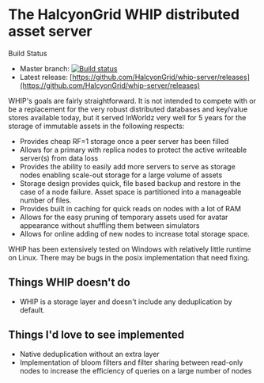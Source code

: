 # The HalcyonGrid WHIP distributed asset server

Build Status
* Master branch: [![Build status](https://ci.appveyor.com/api/projects/status/1374dbw2y5f534va/branch/master?svg=true)](https://ci.appveyor.com/project/HalcyonGrid/whip-server/branch/master)
* Latest release: [https://github.com/HalcyonGrid/whip-server/releases](https://github.com/HalcyonGrid/whip-server/releases)

WHIP's goals are fairly straightforward. It is not intended to compete with or be a replacement for the very robust distributed databases and key/value stores available today, but it served InWorldz very well for 5 years for the storage of immutable assets in the following respects:

* Provides cheap RF=1 storage once a peer server has been filled
* Allows for a primary with replica nodes to protect the active writeable server(s) from data loss
* Provides the ability to easily add more servers to serve as storage nodes enabling scale-out storage for a large volume of assets
* Storage design provides quick, file based backup and restore in the case of a node failure. Asset space is partitioned into a manageable number of files.
* Provides built in caching for quick reads on nodes with a lot of RAM
* Allows for the easy pruning of temporary assets used for avatar appearance without shuffling them between simulators
* Allows for online adding of new nodes to increase total storage space.

WHIP has been extensively tested on Windows with relatively little runtime on Linux.
There may be bugs in the posix implementation that need fixing.

## Things WHIP doesn't do
* WHIP is a storage layer and doesn't include any deduplication by default.

## Things I'd love to see implemented
* Native deduplication without an extra layer
* Implementation of bloom filters and filter sharing between read-only nodes to increase the efficiency of queries on a large number of nodes
